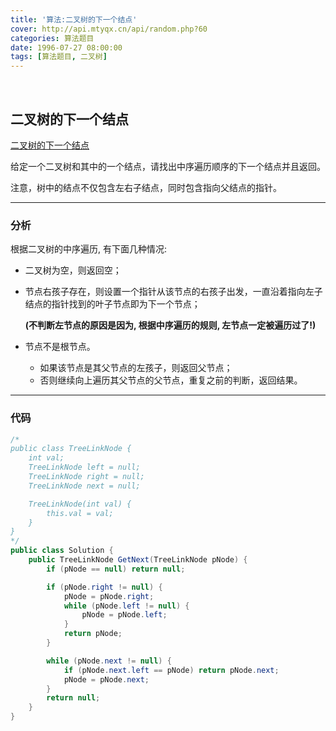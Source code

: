 ```yaml
---
title: '算法:二叉树的下一个结点'
cover: http://api.mtyqx.cn/api/random.php?60
categories: 算法题目
date: 1996-07-27 08:00:00
tags: [算法题目, 二叉树]
---
```


<br/>

<!--more-->

## 二叉树的下一个结点

[二叉树的下一个结点](https://www.nowcoder.com/practice/9023a0c988684a53960365b889ceaf5e?tpId=13&tqId=11210&tPage=3&rp=1&ru=%2Fta%2Fcoding-interviews&qru=%2Fta%2Fcoding-interviews%2Fquestion-ranking)

给定一个二叉树和其中的一个结点，请找出中序遍历顺序的下一个结点并且返回。

注意，树中的结点不仅包含左右子结点，同时包含指向父结点的指针。

****

### 分析

根据二叉树的中序遍历,  有下面几种情况:

-   二叉树为空，则返回空； 

-   节点右孩子存在，则设置一个指针从该节点的右孩子出发，一直沿着指向左子结点的指针找到的叶子节点即为下一个节点； 

    **(不判断左节点的原因是因为, 根据中序遍历的规则, 左节点一定被遍历过了!)**

-   节点不是根节点。

    -   如果该节点是其父节点的左孩子，则返回父节点；
    -   否则继续向上遍历其父节点的父节点，重复之前的判断，返回结果。

****

### 代码

```java
/*
public class TreeLinkNode {
    int val;
    TreeLinkNode left = null;
    TreeLinkNode right = null;
    TreeLinkNode next = null;

    TreeLinkNode(int val) {
        this.val = val;
    }
}
*/
public class Solution {
    public TreeLinkNode GetNext(TreeLinkNode pNode) {
        if (pNode == null) return null;

        if (pNode.right != null) {
            pNode = pNode.right;
            while (pNode.left != null) {
                pNode = pNode.left;
            }
            return pNode;
        }

        while (pNode.next != null) {
            if (pNode.next.left == pNode) return pNode.next;
            pNode = pNode.next;
        }
        return null;
    }
}
```

